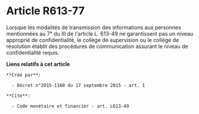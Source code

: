 # Article R613-77

Lorsque les modalités de transmission des informations aux personnes mentionnées au 7° du III de l'article L. 613-49 ne
garantissent pas un niveau approprié de confidentialité, le collège de supervision ou le collège de résolution établit des
procédures de communication assurant le niveau de confidentialité requis.

**Liens relatifs à cet article**

	**Créé par**:

	  - Décret n°2015-1160 du 17 septembre 2015 - art. 1

	**Cite**:

	  - Code monétaire et financier - art. L613-49
